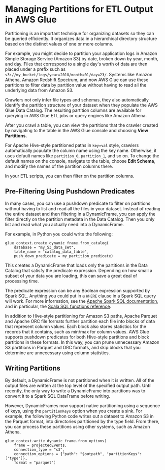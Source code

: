 # Managing Partitions for ETL Output in AWS Glue<a name="aws-glue-programming-etl-partitions"></a>

Partitioning is an important technique for organizing datasets so they can be queried efficiently\. It organizes data in a hierarchical directory structure based on the distinct values of one or more columns\.

For example, you might decide to partition your application logs in Amazon Simple Storage Service \(Amazon S3\) by date, broken down by year, month, and day\. Files that correspond to a single day's worth of data are then placed under a prefix such as `s3://my_bucket/logs/year=2018/month=01/day=23/`\. Systems like Amazon Athena, Amazon Redshift Spectrum, and now AWS Glue can use these partitions to filter data by partition value without having to read all the underlying data from Amazon S3\.

Crawlers not only infer file types and schemas, they also automatically identify the partition structure of your dataset when they populate the AWS Glue Data Catalog\. The resulting partition columns are available for querying in AWS Glue ETL jobs or query engines like Amazon Athena\.

After you crawl a table, you can view the partitions that the crawler created by navigating to the table in the AWS Glue console and choosing **View Partitions**\.

For Apache Hive\-style partitioned paths in `key=val` style, crawlers automatically populate the column name using the key name\. Otherwise, it uses default names like `partition_0`, `partition_1`, and so on\. To change the default names on the console, navigate to the table, choose **Edit Schema**, and modify the names of the partition columns there\.

In your ETL scripts, you can then filter on the partition columns\.

## Pre\-Filtering Using Pushdown Predicates<a name="aws-glue-programming-etl-partitions-pushdowns"></a>

In many cases, you can use a pushdown predicate to filter on partitions without having to list and read all the files in your dataset\. Instead of reading the entire dataset and then filtering in a DynamicFrame, you can apply the filter directly on the partition metadata in the Data Catalog\. Then you only list and read what you actually need into a DynamicFrame\.

For example, in Python you could write the following:

```
glue_context.create_dynamic_frame.from_catalog(
    database = "my_S3_data_set",
    table_name = "catalog_data_table",
    push_down_predicate = my_partition_predicate)
```

This creates a DynamicFrame that loads only the partitions in the Data Catalog that satisfy the predicate expression\. Depending on how small a subset of your data you are loading, this can save a great deal of processing time\.

The predicate expression can be any Boolean expression supported by Spark SQL\. Anything you could put in a `WHERE` clause in a Spark SQL query will work\. For more information, see the [Apache Spark SQL documentation](https://spark.apache.org/docs/2.1.1/sql-programming-guide.html), and in particular, the [Scala SQL functions reference](https://spark.apache.org/docs/2.1.1/api/scala/index.html#org.apache.spark.sql.functions$)\.

In addition to Hive\-style partitioning for Amazon S3 paths, Apache Parquet and Apache ORC file formats further partition each file into blocks of data that represent column values\. Each block also stores statistics for the records that it contains, such as min/max for column values\. AWS Glue supports pushdown predicates for both Hive\-style partitions and block partitions in these formats\. In this way, you can prune unnecessary Amazon S3 partitions in Parquet and ORC formats, and skip blocks that you determine are unnecessary using column statistics\.

## Writing Partitions<a name="aws-glue-programming-etl-partitions-writing"></a>

By default, a DynamicFrame is not partitioned when it is written\. All of the output files are written at the top level of the specified output path\. Until recently, the only way to write a DynamicFrame into partitions was to convert it to a Spark SQL DataFrame before writing\.

However, DynamicFrames now support native partitioning using a sequence of keys, using the `partitionKeys` option when you create a sink\. For example, the following Python code writes out a dataset to Amazon S3 in the Parquet format, into directories partitioned by the type field\. From there, you can process these partitions using other systems, such as Amazon Athena\.

```
glue_context.write_dynamic_frame.from_options(
    frame = projectedEvents,
    connection_type = "s3",    
    connection_options = {"path": "$outpath", "partitionKeys": ["type"]},
    format = "parquet")
```